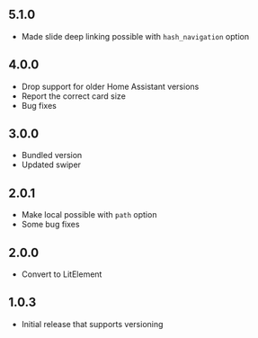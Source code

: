 ## 5.1.0

- Made slide deep linking possible with `hash_navigation` option

## 4.0.0

- Drop support for older Home Assistant versions
- Report the correct card size
- Bug fixes

## 3.0.0

- Bundled version
- Updated swiper

## 2.0.1

- Make local possible with `path` option
- Some bug fixes

## 2.0.0

- Convert to LitElement

## 1.0.3

- Initial release that supports versioning
